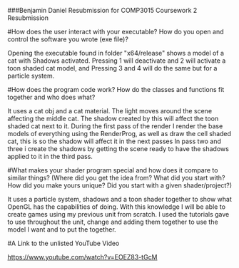 ###Benjamin Daniel Resubmission for COMP3015 Coursework 2 Resubmission

#How does the user interact with your executable? How do you open and control the software you wrote (exe file)? 

Opening the executable found in folder "x64/release" shows a model of a cat with Shadows activated. Pressing 1 will deactivate and 2 will activate a toon shaded cat model, and Pressing 3 and 4 will do the same but for a particle system.

#How does the program code work? How do the classes and functions fit together and who does what? 

It uses a cat obj and a cat material. The light moves around the scene affecting the middle cat. The shadow created by this will affect the toon shaded cat next to it.
During the first pass of the render I render the base models of everything using the RenderProg, as well as draw the cell shaded cat, this is so the shadow will affect it in the next passes
In pass two and three i create the shadows by getting the scene ready to have the shadows applied to it in the third pass.

#What makes your shader program special and how does it compare to similar things? (Where did you get the idea from? What did you start with? How did you make yours unique? Did you start with a given shader/project?) 

It uses a particle system, shadows and a toon shader together to show what OpenGL has the capabilities of doing. With this knowledge I will be able to create games using my previous unit from scratch. 
I used the tutorials gave to use throughout the unit, change and adding them together to use the model I want and to put the together.

#A Link to the unlisted YouTube Video

https://www.youtube.com/watch?v=EOEZ83-tGcM
